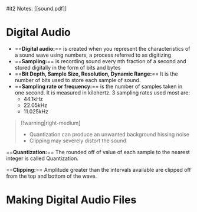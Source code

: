 #it2  Notes: [[sound.pdf]]

# Digital Audio

- ==**Digital audio:**== is created when you represent the characteristics of a sound wave using numbers, a process referred to as digitizing
- ==**Sampling:**== is recording sound every nth fraction of a second and stored digitally in the form of bits and bytes
- ==**Bit Depth, Sample Size, Resolution, Dynamic Range:**== It is the number of bits used to store each sample of sound.
- ==**Sampling rate or frequency:**== is the number of samples taken in one second. It is measured in kilohertz.
	3 sampling rates used most are:
	- 44.1kHz
	- 22.05kHz
	- 11.025kHz

>[!warning|right-medium]
>- Quantization can produce an unwanted background hissing noise
>- Clipping may severely distort the sound

==**Quantization:**== The rounded off of value of each sample to the nearest integer is called Quantization.

==**Clipping:**== Amplitude greater than the intervals available are clipped off from the top and bottom of the wave.

# Making Digital Audio Files

